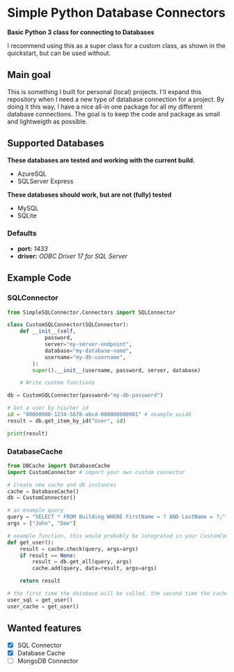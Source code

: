 # Simple Python Database Connectors
__Basic Python 3 class for connecting to Databases__

I recommend using this as a super class for a custom class, as shown in the quickstart, but can be used without.

## Main goal
This is something I built for personal (local) projects. I'll expand this repository when I need a new type of database connection for a project. By doing it this way, I have a nice all-in one package for all my different database connections. The goal is to keep the code and package as small and lightweigth as possible.

## Supported Databases
__These databases are tested and working with the current build.__

- AzureSQL
- SQLServer Express 

__These databases should work, but are not (fully) tested__
- MySQL
- SQLite

### Defaults
- __port:__ _1433_
- __driver:__ _ODBC Driver 17 for SQL Server_

## Example Code

### SQLConnector
```python
from SimpleSQLConnector.Connectors import SQLConnector

class CustomSQLConnector(SQLConnector):
    def __init__(self,
            password,
            server="my-server-endpoint",
            database="my-database-name",
            username="my-db-username",
        ):
        super().__init__(username, password, server, database)

    # Write custom functions

db = CustomSQLConnector(password="my-db-password")

# Get a user by his/her id
id = "00000000-1234-5678-abcd-000000000001" # example uuid4
result = db.get_item_by_id("User", id)

print(result)
```

### DatabaseCache
```python
from DBCache import DatabaseCache
import CustomConnector # import your own custom connector

# Create new cache and db instances
cache = DatabaseCache()
db = CustomConnector()

# an example query
query = "SELECT * FROM Building WHERE FirstName = ? AND LastName = ?;"
args = ["John", "Doe"]

# example function, this would probably be integrated in your CustomConnector
def get_user():
    result = cache.check(query, args=args)
    if result == None:
        result = db.get_all(query, args)
        cache.add(query, data=result, args=args)

    return result

# the first time the database will be called, the second time the cache will be used
user_sql = get_user()
user_cache = get_user()
```

## Wanted features
- [x] SQL Connector
- [x] Database Cache
- [ ] MongoDB Connector